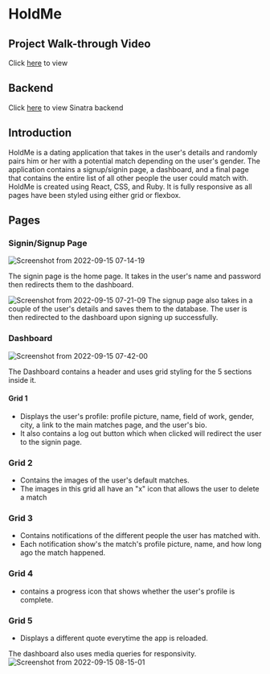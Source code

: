 # HoldMe 

## Project Walk-through Video
Click [here](https://images.pexels.com/photos/1251247/pexels-photo-1251247.jpeg?auto=compress&cs=tinysrgb&w=400) to view

## Backend
Click [here](https://github.com/Presho99/dating-app-backend) to view Sinatra backend

## Introduction
HoldMe is a dating application that takes in the user's details and randomly pairs him or her with a potential match depending on the user's gender. The application contains a signup/signin page, a dashboard, and a final page that contains the entire list of all other people the user could match with. HoldMe is created using React, CSS, and Ruby. It is fully responsive as all pages have been styled using either grid or flexbox.

## Pages

### Signin/Signup Page
![Screenshot from 2022-09-15 07-14-19](https://user-images.githubusercontent.com/73560150/190312964-560c4f2b-f92b-4403-a1c6-d9dc202a6f88.png)

The signin page is the home page. It takes in the user's name and password then redirects them to the dashboard.


![Screenshot from 2022-09-15 07-21-09](https://user-images.githubusercontent.com/73560150/190313717-2a9ea907-bd42-4aad-b614-673ad63ce6d8.png)
The signup page also takes in a couple of the user's details and saves them to the database. The user is then redirected to the dashboard upon signing up successfully.

### Dashboard

![Screenshot from 2022-09-15 07-42-00](https://user-images.githubusercontent.com/73560150/190316301-89a51571-257e-4fc6-8599-5f37062fdda3.png)

The Dashboard contains a header and uses grid styling for the 5 sections inside it.
 #### Grid 1
 * Displays the user's profile: profile picture, name, field of work, gender, city, a link to the main matches page, and the user's bio.
 * It also contains a log out button which when clicked will redirect the user to the signin page.
 
 ### Grid 2
 * Contains the images of the user's default matches.
 * The images in this grid all have an "x" icon that allows the user to delete a match

 ### Grid 3
 * Contains notifications of the different people the user has matched with.
 * Each notification show's the match's profile picture, name, and how long ago the match happened.
 
 ### Grid 4
 * contains a progress icon that shows whether the user's profile is complete.

 ### Grid 5
 * Displays a different quote everytime the app is reloaded.
 
 The dashboard also uses media queries for responsivity.
 ![Screenshot from 2022-09-15 08-15-01](https://user-images.githubusercontent.com/73560150/190320565-75c8e0da-8fa5-4dba-90c0-8631b3d67658.png)




 
